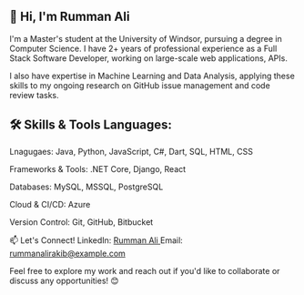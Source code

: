 ## 👋 Hi, I'm Rumman Ali
I'm a Master's student at the University of Windsor, pursuing a degree in Computer Science. I have 2+ years of professional experience as a Full Stack Software Developer, working on large-scale web applications, APIs.

I also have expertise in Machine Learning and Data Analysis, applying these skills to my ongoing research on GitHub issue management and code review tasks.

## 🛠 Skills & Tools Languages: 
Lnagugaes: Java, Python, JavaScript, C#, Dart, SQL, HTML, CSS  

Frameworks & Tools: .NET Core, Django, React  

Databases: MySQL, MSSQL, PostgreSQL  

Cloud & CI/CD: Azure  

Version Control: Git, GitHub, Bitbucket  


📫 Let's Connect! 
LinkedIn: [Rumman Ali ](https://www.linkedin.com/in/rumman-ali-5a08b0151/)
Email: rummanalirakib@example.com 

Feel free to explore my work and reach out if you'd like to collaborate or discuss any opportunities! 😊

